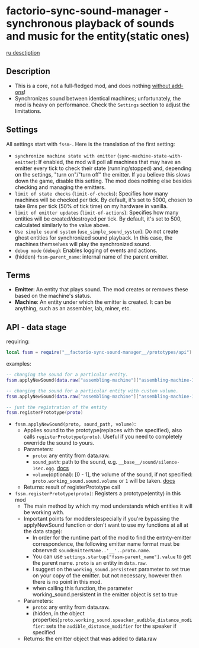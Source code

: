 # factorio-sync-sound-manager - synchronous playback of sounds and music for the entity(static ones)

[ru desctiption](https://github.com/asvdvl/factorio-sync-sound-manager/blob/master/README.ru.md)

## Description
- This is a core, not a full-fledged mod, and does nothing [without add-ons](https://mods.factorio.com/mod/factorio-sync-sound-manager/dependencies?direction=in&sort=idx&filter=required)!
- Synchronizes sound between identical machines; unfortunately, the mod is heavy on performance. Check the `Settings` section to adjust the limitations.

## Settings
All settings start with `fssm-`.
Here is the translation of the first setting:

- `synchronize machine state with emitter` (`sync-machine-state-with-emitter`): If enabled, the mod will poll all machines that may have an emitter every tick to check their state (running/stopped) and, depending on the settings, "turn on"/"turn off" the emitter. If you believe this slows down the game, disable this setting. The mod does nothing else besides checking and managing the emitters.
- `limit of state checks` (`limit-of-checks`): Specifies how many machines will be checked per tick. By default, it's set to 5000, chosen to take 8ms per tick (50% of tick time) on my hardware in vanilla.
- `limit of emitter updates` (`limit-of-actions`): Specifies how many entities will be created/destroyed per tick. By default, it's set to 500, calculated similarly to the value above.
- `Use simple sound system` (`use_simple_sound_system`): Do not create ghost entities for synchronized sound playback. In this case, the machines themselves will play the synchronized sound.
- `debug mode` (`debug`): Enables logging of events and actions.
- (hidden) `fssm-parent_name`: internal name of the parent emitter.

## Terms
- **Emitter**: An entity that plays sound. The mod creates or removes these based on the machine's status.
- **Machine**: An entity under which the emitter is created. It can be anything, such as an assembler, lab, miner, etc.

## API - data stage
requiring:
```lua
local fssm = require("__factorio-sync-sound-manager__/prototypes/api")
```
examples:
```lua
-- changing the sound for a particular entity.
fssm.applyNewSound(data.raw["assembling-machine"]["assembling-machine-1"], "__my-mod__/my-sound.ogg")

-- changing the sound for a particular entity with custom volume.
fssm.applyNewSound(data.raw["assembling-machine"]["assembling-machine-1"], "__my-mod__/my-sound.ogg", 0.7)

-- just the registration of the entity
fssm.registerPrototype(proto)
```
- `fssm.applyNewSound(proto, sound_path, volume)`:
    - Applies sound to the prototype(replaces with the specified), also calls `registerPrototype(proto)`.
    Useful if you need to completely owerride the sound to yours.
    - Parameters:
        - `proto`: any entity from data.raw.
        - `sound_path`: path to the sound, e.g. `__base__/sound/silence-1sec.ogg`. [docs](https://lua-api.factorio.com/latest/types/FileName.html)
        - `volume`(optional): [0 - 1], the volume of the sound, if not specified: `proto.working_sound.sound.volume` or `1` will be taken. [docs](https://lua-api.factorio.com/latest/types/Sound.html#volume)
    - Returns: result of registerPrototype call
- `fssm.registerPrototype(proto)`: Registers a prototype(entity) in this mod
    - The main method by which my mod understands which entities it will be working with.
    - Important points for modders(especially if you're bypassing the applyNewSound function or don't want to use my functions at all at the datа stage):
        - In order for the runtime part of the mod to find the entnty-emitter correspondence, the following emitter name format must be observed: `soundEmitterName..'__'..proto.name`. 
        - You can use `settings.startup["fssm-parent_name"].value` to get the parent name. `proto` is an entity in `data.raw`.
        - I suggest on the `working_sound.persistent` parameter to set true on your copy of the emitter. but not necessary, however then there is no point in this mod.
        - when calling this function, the parameter working_sound.persistent in the emitter object is set to true
    - Parameters:
        - `proto`: any entity from data.raw.
        - (hidden, in the object properties)`proto.working_sound.speacker_audible_distance_modifier`: sets the `audible_distance_modifier` for the speaker if specified
    - Returns: the emitter object that was added to data.raw